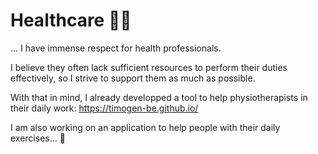 # Healthcare 🧑‍⚕️

... I have immense respect for health professionals.

I believe they often lack sufficient resources to perform their duties effectively, so I strive to support them as much as possible.

With that in mind, I already developped a tool to help physiotherapists in their daily work: https://timogen-be.github.io/

I am also working on an application to help people with their daily exercises... 🤫
